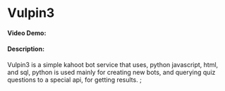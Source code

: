 # Vulpin3
#### Video Demo:  [<youtube>](https://youtu.be/cgNpgrfWwCA)
#### Description:
Vulpin3 is a simple kahoot bot service that uses, python javascript, html, and sql, python is used mainly for creating new bots, and querying quiz questions to a special api, for getting results.
;
